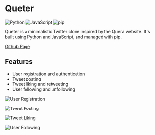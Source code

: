 # Queter

![Python](https://img.shields.io/badge/Python-3776AB?style=for-the-badge&logo=python&logoColor=white)
![JavaScript](https://img.shields.io/badge/JavaScript-F7DF1E?style=for-the-badge&logo=javascript&logoColor=black)
![pip](https://img.shields.io/badge/pip-3775A9?style=for-the-badge&logo=pypi&logoColor=white)

Queter is a minimalistic Twitter clone inspired by the Quera website. It's built using Python and JavaScript, and managed with pip.

[Github Page](https://github.com/QueraTeam)

## Features

- User registration and authentication
- Tweet posting
- Tweet liking and retweeting
- User following and unfollowing

![User Registration](https://img.shields.io/badge/Feature-User_Registration-<COLOR>?style=for-the-badge)

![Tweet Posting](https://img.shields.io/badge/Feature-Tweet_Posting-<COLOR>?style=for-the-badge)

![Tweet Liking](https://img.shields.io/badge/Feature-Tweet_Liking-<COLOR>?style=for-the-badge)

![User Following](https://img.shields.io/badge/Feature-User_Following-<COLOR>?style=for-the-badge)
